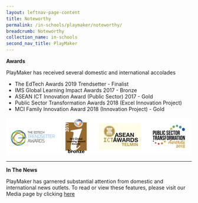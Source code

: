 ```yaml
---
layout: leftnav-page-content
title: Noteworthy
permalink: /in-schools/playmaker/noteworthy/
breadcrumb: Noteworthy
collection_name: in-schools
second_nav_title: PlayMaker
---
```

**Awards**

PlayMaker has received several domestic and international accolades

* The EdTech Awards 2019 Trendsetter - Finalist
* IMS Global Learning Impact Awards 2017 - Bronze
* ASEAN ICT Innovation Award (Public Sector) 2017 - Gold
* Public Sector Transformation Awards 2018 (Excel Innovation Project)
* MCI Family Innovation Award 2018 (Innovation Project) - Gold

![awards](/images/in-schools/playmaker/noteworthy/awards-images.jpeg)

---

**In The News**

PlayMaker has garnered substantial attention from domestic and international news outlets.
To read or view these features, please visit our Media page by clicking [here](/stories/media/)

